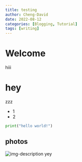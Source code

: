 ```yaml
---
title: testing
author: Cheng-David
date: 2022-08-12
categories: [Blogging, Tutorial]
tags: [writing]
---
```


# Welcome

hiii

# hey

zzz

* 1
* 2

```python
print("hello world!")
```

## photos

![img-description](https://d27jswm5an3efw.cloudfront.net/app/uploads/2019/07/insert-image-html.jpg)
yey